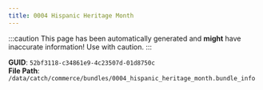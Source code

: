 ```yaml
---
title: 0004 Hispanic Heritage Month
---
```


:::caution
This page has been automatically generated and **might** have inaccurate information!
Use with caution.
:::

**GUID**: `52bf3118-c34861e9-4c23507d-01d8750c`  
**File Path**: `/data/catch/commerce/bundles/0004_hispanic_heritage_month.bundle_info`
